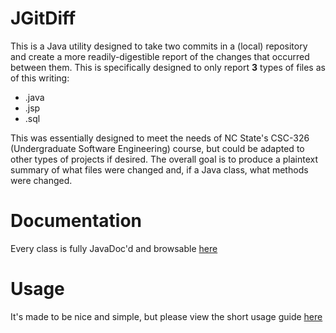 JGitDiff
==============

This is a Java utility designed to take two commits in a (local) repository and create a more readily-digestible
report of the changes that occurred between them. This is specifically designed to only report **3** types of files
as of this writing:
	
	
* .java
* .jsp
* .sql 

This was essentially designed to meet the needs of NC State's CSC-326 (Undergraduate Software Engineering) course, but could be
adapted to other types of projects if desired. The overall goal is to produce a plaintext summary of what files
were changed and, if a Java class, what methods were changed.


Documentation
=============
Every class is fully JavaDoc'd and browsable [here](http://clstroud.github.io/JGitDiff/Docs/)


Usage
======
It's made to be nice and simple, but please view the short usage guide [here](http://clstroud.github.io/JGitDiff/)
